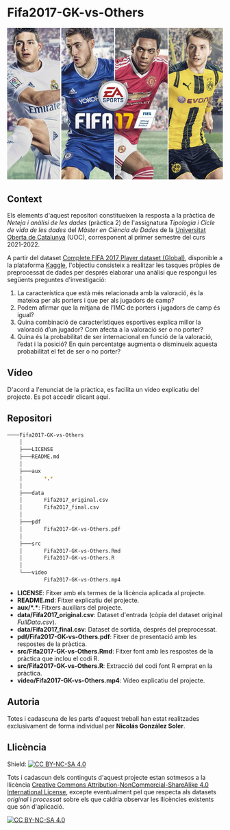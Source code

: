 # Fifa2017-GK-vs-Others

![img.png](aux/Fifa2017.jpg)

## Context

Els elements d'aquest repositori constitueixen la resposta a la pràctica de *Neteja i anàlisi de les dades* (pràctica 2) de l'assignatura *Tipologia i Cicle de vida de les dades* del *Màster en Ciència de Dades* de la [Universitat Oberta de Catalunya](https://www.uoc.edu/portal/ca/index.html) (UOC), corresponent al primer semestre del curs 2021-2022.

A partir del dataset [Complete FIFA 2017 Player dataset (Global)](https://www.kaggle.com/artimous/complete-fifa-2017-player-dataset-global), disponible a la plataforma [Kaggle](https://www.kaggle.com/), l'objectiu consisteix a realitzar les tasques pròpies de preprocessat de dades per després elaborar una anàlisi que respongui les següents preguntes d'investigació:

1. La característica que està més relacionada amb la valoració, és la mateixa per als porters i que per als jugadors de camp?  
2. Podem afirmar que la mitjana de l’IMC de porters i jugadors de camp és igual?  
3. Quina combinació de característiques esportives explica millor la valoració d’un jugador? Com afecta a la valoració ser o no porter?  
4. Quina és la probabilitat de ser internacional en funció de la valoració, l’edat i la posició? En quin percentatge augmenta o disminueix aquesta probabilitat el fet de ser o no porter?

## Vídeo

D'acord a l'enunciat de la pràctica, es facilita un vídeo explicatiu del projecte. Es pot accedir clicant aquí.

## Repositori 
```bash
────Fifa2017-GK-vs-Others
    │
    ├───LICENSE
    ├───README.md
    │
    ├───aux
    │       *.*
    │
    ├───data
    │       Fifa2017_original.csv
    │       Fifa2017_final.csv
    │
    ├───pdf
    │       Fifa2017-GK-vs-Others.pdf
    │
    ├───src
    │       Fifa2017-GK-vs-Others.Rmd
    │       Fifa2017-GK-vs-Others.R
    │    
    └───video
            Fifa2017-GK-vs-Others.mp4
```
- **LICENSE**: Fitxer amb els termes de la llicència aplicada al projecte.
- **README.md**: Fitxer explicatiu del projecte.
- **aux/\*.\***: Fitxers auxiliars del projecte.
- **data/Fifa2017_original.csv**: Dataset d'entrada (còpia del dataset original *FullData.csv*).
- **data/Fifa2017_final.csv**: Dataset de sortida, després del preprocessat.
- **pdf/Fifa2017-GK-vs-Others.pdf**: Fitxer de presentació amb les respostes de la pràctica.
- **src/Fifa2017-GK-vs-Others.Rmd**: Fitxer font amb les respostes de la pràctica que inclou el codi R.
- **src/Fifa2017-GK-vs-Others.R**: Extracció del codi font R emprat en la pràctica.
- **video/Fifa2017-GK-vs-Others.mp4**: Vídeo explicatiu del projecte.

## Autoria

Totes i cadascuna de les parts d'aquest treball han estat realitzades exclusivament de forma individual per **Nicolás González Soler**.

## Llicència

Shield: [![CC BY-NC-SA 4.0][cc-by-nc-sa-shield]][cc-by-nc-sa]

Tots i cadascun dels continguts d'aquest projecte estan sotmesos a la llicència
[Creative Commons Attribution-NonCommercial-ShareAlike 4.0 International License][cc-by-nc-sa], excepte eventualment pel que respecta als datasets *original* i *processat* sobre els que caldria observar les llicències existents que són d'aplicació.

[![CC BY-NC-SA 4.0][cc-by-nc-sa-image]][cc-by-nc-sa]

[cc-by-nc-sa]: http://creativecommons.org/licenses/by-nc-sa/4.0/
[cc-by-nc-sa-image]: https://licensebuttons.net/l/by-nc-sa/4.0/88x31.png
[cc-by-nc-sa-shield]: https://img.shields.io/badge/License-CC%20BY--NC--SA%204.0-lightgrey.svg
